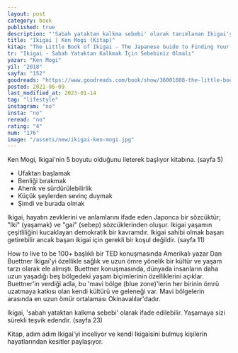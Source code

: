 ```yaml
---
layout: post
category: book
published: true
description: "'Sabah yataktan kalkma sebebi' olarak tanımlanan Ikigai'yi inceleyen kitap, kendi Ikigai'sini bulmuş kişilerin hikayelerine de yer veriyor."
title: "Ikigai | Ken Mogi (Kitap)"
kitap: "The Little Book of Ikigai - The Japanese Guide to Finding Your Purpose in Life (Awakening Your Ikigai: How the Japanese Wake Up to Joy and Purpose Every Day)"
tr: "Ikigai - Sabah Yataktan Kalkmak İçin Sebebiniz Olmalı"
yazar: "Ken Mogi"
yil: "2018"
sayfa: "152"
goodreads: "https://www.goodreads.com/book/show/36001608-the-little-book-of-ikigai"
posted: 2021-06-09
last_modified_at: 2023-01-14
tag: "lifestyle"
instagram: "no"
insta: "no"
reread: "no"
rating: "4"
num: "176"
image: "/assets/new/ikigai-ken-mogi.jpg"
---
```


Ken Mogi, Ikigai'nin 5 boyutu olduğunu ileterek başlıyor kitabına. (sayfa 5)  
  
- Ufaktan başlamak  
- Benliği bırakmak  
- Ahenk ve sürdürülebilirlik  
- Küçük şeylerden sevinç duymak  
- Şimdi ve burada olmak  
  
Ikigai, hayatın zevklerini ve anlamlarını ifade eden Japonca bir sözcüktür; "Iki" (yaşamak) ve "gai" (sebep) sözcüklerinden oluşur. Ikigai yaşamın çeşitliliğini kucaklayan demokratik bir kavramdır. Ikigai sahibi olmak başarı getirebilir ancak başarı ikigai için gerekli bir koşul değildir. (sayfa 11)

How to live to be 100+ başlıklı bir TED konuşmasında Amerikalı yazar Dan Buettner Ikigai'yi özellikle sağlık ve uzun ömre yönelik bir kültür ve yaşam tarzı olarak ele almıştı. Buettner konuşmasında, dünyada insanların daha uzun yaşadığı beş bölgedeki yaşam biçimlerinin özelliklerini açıklar. Buettner'in verdiği adla, bu 'mavi bölge (blue zone)'lerin her birinin ömrü uzatmaya katkısı olan kendi kültürü ve geleneği var. Mavi bölgelerin arasında en uzun ömür ortalaması Okinavalılar'dadır.

Ikigai, 'sabah yataktan kalkma sebebi' olarak ifade edilebilir. Yaşamaya sizi sürekli teşvik edendir. (sayfa 23)

Kitap, adım adım Ikigai'yi inceliyor ve kendi Ikigaisini bulmuş kişilerin hayatlarından kesitler paylaşıyor.

